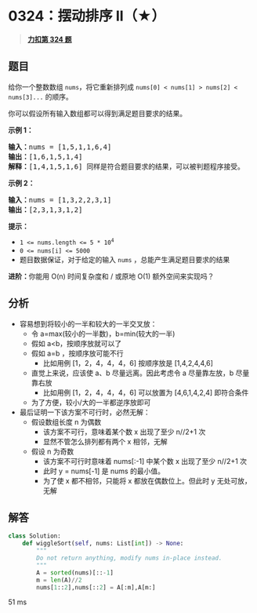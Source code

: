 # 0324：摆动排序 II（★）


> <u>**[力扣第 324 题](https://leetcode.cn/problems/wiggle-sort-ii/)**</u>

## 题目

<p>给你一个整数数组 <code>nums</code>，将它重新排列成 <code>nums[0] < nums[1] > nums[2] < nums[3]...</code> 的顺序。</p>

<p>你可以假设所有输入数组都可以得到满足题目要求的结果。</p>



<p><strong>示例 1：</strong></p>

<pre>
<strong>输入：</strong>nums = [1,5,1,1,6,4]
<strong>输出：</strong>[1,6,1,5,1,4]
<strong>解释：</strong>[1,4,1,5,1,6] 同样是符合题目要求的结果，可以被判题程序接受。
</pre>

<p><strong>示例 2：</strong></p>

<pre>
<strong>输入：</strong>nums = [1,3,2,2,3,1]
<strong>输出：</strong>[2,3,1,3,1,2]
</pre>



<p><strong>提示：</strong></p>

<ul>
<li><code>1 <= nums.length <= 5 * 10<sup>4</sup></code></li>
<li><code>0 <= nums[i] <= 5000</code></li>
<li>题目数据保证，对于给定的输入 <code>nums</code> ，总能产生满足题目要求的结果</li>
</ul>



<p><strong>进阶：</strong>你能用 O(n) 时间复杂度和 / 或原地 O(1) 额外空间来实现吗？</p>


## 分析

- 容易想到将较小的一半和较大的一半交叉放：
	- 令 a=max(较小的一半数)，b=min(较大的一半)
	- 假如 a<b，按顺序放就可以了
	- 假如 a=b ，按顺序放可能不行
		- 比如用例 [1，2，4，4，4，6] 按顺序放是 [1,4,2,4,4,6]
	- 直觉上来说，应该使 a、b 尽量远离。因此考虑令 a 尽量靠左放，b 尽量靠右放
		- 比如用例 [1，2，4，4，4，6] 可以放置为 [4,6,1,4,2,4] 即符合条件
	- 为了方便，较小/大的一半都逆序放即可
- 最后证明一下该方案不可行时，必然无解：
	- 假设数组长度 n 为偶数
		- 该方案不可行，意味着某个数 x 出现了至少 n//2+1 次
		- 显然不管怎么排列都有两个 x 相邻，无解
	- 假设 n 为奇数
		- 该方案不可行时意味着 nums[:-1] 中某个数 x 出现了至少 n//2+1 次
		- 此时 y = nums[-1] 是 nums 的最小值。
		- 为了使 x 都不相邻，只能将 x 都放在偶数位上。但此时 y 无处可放，无解
    

## 解答

```python
class Solution:
    def wiggleSort(self, nums: List[int]) -> None:
        """
        Do not return anything, modify nums in-place instead.
        """
        A = sorted(nums)[::-1]
        m = len(A)//2
        nums[1::2],nums[::2] = A[:m],A[m:]
```
51 ms

